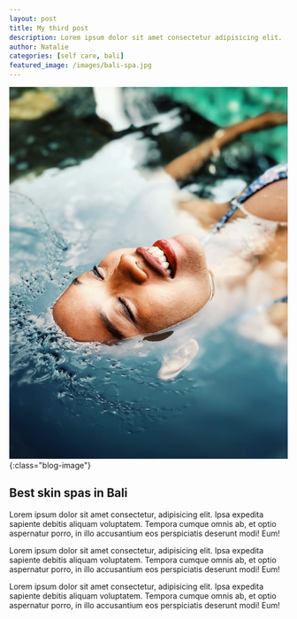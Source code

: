 ```yaml
---
layout: post
title: My third post
description: Lorem ipsum dolor sit amet consectetur adipisicing elit. 
author: Natalie 
categories: [self care, bali]
featured_image: /images/bali-spa.jpg
---
```


![](/images/bali-spa.jpg){:class="blog-image"}

## Best skin spas in Bali

Lorem ipsum dolor sit amet consectetur, adipisicing elit. Ipsa expedita sapiente debitis aliquam voluptatem. Tempora cumque omnis ab, et optio aspernatur porro, in illo accusantium eos perspiciatis deserunt modi! Eum!

Lorem ipsum dolor sit amet consectetur, adipisicing elit. Ipsa expedita sapiente debitis aliquam voluptatem. Tempora cumque omnis ab, et optio aspernatur porro, in illo accusantium eos perspiciatis deserunt modi! Eum!

Lorem ipsum dolor sit amet consectetur, adipisicing elit. Ipsa expedita sapiente debitis aliquam voluptatem. Tempora cumque omnis ab, et optio aspernatur porro, in illo accusantium eos perspiciatis deserunt modi! Eum!